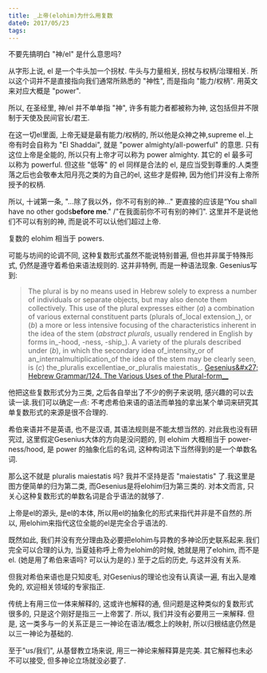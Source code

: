 ```yaml
---
title: _上帝(elohim)为什么用复数
date0: 2017/05/23
tags:
---
```


不要先搞明白 "神/el" 是什么意思吗?

从字形上说, el 是一个牛头加一个拐杖. 牛头与力量相关, 拐杖与权柄/治理相关. 所以这个词并不是直接指向我们通常所熟悉的 "神性", 而是指向 "能力/权柄". 用英文来对应大概是 "power".

所以, 在圣经里, 神/el 并不单单指 "神", 许多有能力者都被称为神, 这包括但并不限制于天使及民间官长/君王.

在这一切el里面, 上帝无疑是最有能力/权柄的, 所以他是众神之神,supreme el.上帝有时会自称为 "El Shaddai", 就是 "power almighty/all-powerful" 的意思.  只有这位上帝是全能的, 所以只有上帝才可以称为 power almighty. 其它的 el 最多可以称为 powerful. 但这些 "低等" 的 el 同样是合法的 el, 是应当受到尊重的.人类堕落之后也会敬奉太阳月亮之类的为自己的el, 这些才是假神, 因为他们并没有上帝所授予的权柄.

所以, 十诫第一条, "...除了我以外，你不可有别的神..." 更直接的应该是“You shall have no other gods**before me**." /"在我面前你不可有别的神们". 这里并不是说他们不可以有别的神, 而是说不可以认他们超过上帝.

复数的 elohim 相当于 powers.

可能与坊间的论调不同, 这种复数形式虽然不能说特别普遍, 但也并非属于特殊形式, 仍然是遵守着希伯来语法规则的. 这并非特例, 而是一种语法现象. Gesenius写到:

> The plural is by no means used in Hebrew solely to express a number of individuals or separate objects, but may also denote them collectively. This use of the plural expresses either (_a_) a combination of various external constituent parts (plurals of_local extension_), or (_b_) a more or less intensive focusing of the characteristics inherent in the idea of the stem (_abstract plurals_, usually rendered in English by forms in_-hood, -ness, -ship_). A variety of the plurals described under (_b_), in which the secondary idea of_intensity_or of an_internalmultiplication_of the idea of the stem may be clearly seen, is (_c_) the_pluralis excellentiae_or_pluralis maiestatis_.
> [Gesenius&amp;#x27; Hebrew Grammar/124. The Various Uses of the Plural-form__](https://en.wikisource.org/wiki/Gesenius%2527_Hebrew_Grammar/124._The_Various_Uses_of_the_Plural-form)

他把这些复数形式分为三类, 之后各自举出了不少的例子来说明, 感兴趣的可以去读一读.我们可以确定一点: 不考虑希伯来语的语法而单独的拿出某个单词来研究其单复数形式的来源是很不合理的.

希伯来语并不是英语, 也不是汉语, 其语法规则是不能太想当然的. 对此我也没有研究过, 这里假定Gesenius大体的方向是没问题的, 则 elohim 大概相当于 power-ness/hood, 是 power 的抽象化后的名词, 这种构词法下当然得到的是一个单数名词.

那么这不就是 pluralis maiestatis 吗? 我并不坚持是否 "maiestatis" 了.我这里是图方便简单的归为第二类, 而Gesenius是将elohim归为第三类的. 对本文而言, 只关心这种复数形式的单数名词是合乎语法的就够了.

上帝是el的源头, 是el的本体, 所以用el的抽象化的形式来指代并非是不自然的.所以, 用elohim来指代这位全能的el是完全合乎语法的.

既然如此, 我们并没有充分理由及必要把elohim与异教的多神论历史联系起来.我们完全可以合理的认为, 当夏娃称呼上帝为elohim的时候, 她就是用了elohim, 而不是el. (她是用了希伯来语吗? 可以认为是的.) 至于之后的历史, 与这并没有关系.

但我对希伯来语也是只知皮毛, 对Gesenius的理论也没有认真读一遍, 有出入是难免的, 欢迎相关领域的专家指正.

传统上有用三位一体来解释的, 这或许也解释的通, 但问题是这种类似的复数形式很多的, 只是这个刚好是指三一上帝罢了. 所以, 我们并没有必要用三一来解释. 但是, 这一类多与一的关系正是三一神论在语法/概念上的映射, 所以归根结底仍然是以三一神论为基础的.

至于"us/我们", 从基督教立场来说, 用三一神论来解释算是完美. 其它解释也未必不可以接受, 但多神论立场就没必要了.
